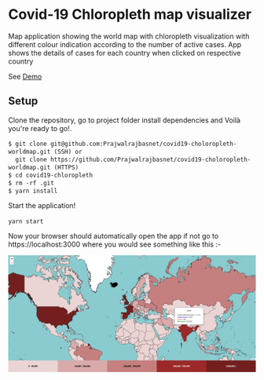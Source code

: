 # Covid-19 Chloropleth map visualizer

Map application showing the world map with chloropleth visualization with different colour indication according to the number of active cases. App shows the details of cases for each country when clicked on respective country

See [Demo](https://prajwalrajbasnet.github.io/covid19-choloropleth-worldmap/)

## Setup

Clone the repository, go to project folder install dependencies and Voilà you're ready to go!.

    $ git clone git@github.com:Prajwalrajbasnet/covid19-choloropleth-worldmap.git (SSH) or
      git clone https://github.com/Prajwalrajbasnet/covid19-choloropleth-worldmap.git (HTTPS)
    $ cd covid19-chloropleth
    $ rm -rf .git
    $ yarn install

Start the application!

`yarn start`

Now your browser should automatically open the app if not go to https://localhost:3000 where you would see something like this :-

![picture 1](images/342726970a9a2866482a7b51dcb602c94dc1c8eff9e9a3be650579ace7fe8bee.png)
